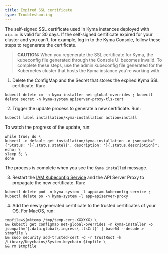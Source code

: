 ```yaml
---
title: Expired SSL certificate
type: Troubleshooting
---
```


The self-signed SSL certificate used in Kyma instances deployed with `xip.io` is valid for 30 days. If the self-signed certificate expired for your cluster and you can't, for example, log in to the Kyma Console, follow these steps to regenerate the certificate.

>**CAUTION:** When you regenerate the SSL certificate for Kyma, the kubeconfig file generated through the Console UI becomes invalid. To complete these steps, use the admin kubeconfig file generated for the Kubernetes cluster that hosts the Kyma instance you're working with.

1. Delete the ConfigMap and the Secret that stores the expired Kyma SSL certificate. Run:

  ```
  kubectl delete cm -n kyma-installer net-global-overrides ; kubectl delete secret -n kyma-system apiserver-proxy-tls-cert
  ```

2. Trigger the update process to generate a new certificate. Run:

  ```
  kubectl label installation/kyma-installation action=install
  ```

  To watch the progress of the update, run:

  ```
  while true; do \
  kubectl -n default get installation/kyma-installation -o jsonpath="{'Status: '}{.status.state}{', description: '}{.status.description}"; echo; \
  sleep 5; \
  done
  ```

  The process is complete when you see the `Kyma installed` message.

3. Restart the [IAM Kubeconfig Service](/components/security/#details-iam-kubeconfig-service) and the API Server Proxy to propagate the new certificate. Run:

  ```
  kubectl delete pod -n kyma-system -l app=iam-kubeconfig-service ; kubectl delete po -n kyma-system -l app=apiserver-proxy
  ```

4. Add the newly generated certificate to the trusted certificates of your OS. For MacOS, run:

  ```
  tmpfile=$(mktemp /tmp/temp-cert.XXXXXX) \
  && kubectl get configmap net-global-overrides -n kyma-installer -o jsonpath='{.data.global\.ingress\.tlsCrt}' | base64 --decode > $tmpfile \
  && sudo security add-trusted-cert -d -r trustRoot -k /Library/Keychains/System.keychain $tmpfile \
  && rm $tmpfile
  ```
